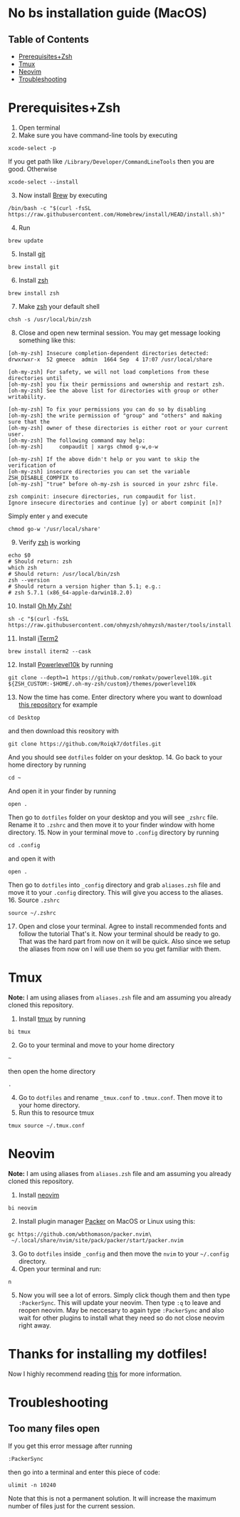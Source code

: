 # No bs installation guide (MacOS)

## Table of Contents
* [Prerequisites+Zsh](#Prerequisites+Zsh)
* [Tmux](#Tmux)
* [Neovim](#Neovim)
* [Troubleshooting](#Troubleshooting)

# Prerequisites+Zsh
1. Open terminal
2. Make sure you have command-line tools by executing
```
xcode-select -p
```
If you get path like `/Library/Developer/CommandLineTools` then you are good. Otherwise
```
xcode-select --install
```
3. Now install [Brew](https://brew.sh) by executing
```
/bin/bash -c "$(curl -fsSL https://raw.githubusercontent.com/Homebrew/install/HEAD/install.sh)"
```
4. Run 
```
brew update
```
5. Install [git](https://git-scm.com)
```
brew install git
```
6. Install [zsh](https://zsh.sourceforge.io)
```
brew install zsh
```
7. Make [zsh](https://zsh.sourceforge.io) your default shell
```
chsh -s /usr/local/bin/zsh
```
8. Close and open new terminal session. You may get message looking something like this:
```
[oh-my-zsh] Insecure completion-dependent directories detected:
drwxrwxr-x  52 gmeece  admin  1664 Sep  4 17:07 /usr/local/share

[oh-my-zsh] For safety, we will not load completions from these directories until
[oh-my-zsh] you fix their permissions and ownership and restart zsh.
[oh-my-zsh] See the above list for directories with group or other writability.

[oh-my-zsh] To fix your permissions you can do so by disabling
[oh-my-zsh] the write permission of "group" and "others" and making sure that the
[oh-my-zsh] owner of these directories is either root or your current user.
[oh-my-zsh] The following command may help:
[oh-my-zsh]     compaudit | xargs chmod g-w,o-w

[oh-my-zsh] If the above didn't help or you want to skip the verification of
[oh-my-zsh] insecure directories you can set the variable ZSH_DISABLE_COMPFIX to
[oh-my-zsh] "true" before oh-my-zsh is sourced in your zshrc file.

zsh compinit: insecure directories, run compaudit for list.
Ignore insecure directories and continue [y] or abort compinit [n]? 
```
Simply enter `y` and execute 
```
chmod go-w '/usr/local/share'
```
9. Verify [zsh](https://zsh.sourceforge.io) is working
```
echo $0
# Should return: zsh
which zsh
# Should return: /usr/local/bin/zsh
zsh --version
# Should return a version higher than 5.1; e.g.:
# zsh 5.7.1 (x86_64-apple-darwin18.2.0)
```
10. Install [Oh My Zsh!](https://ohmyz.sh)
```
sh -c "$(curl -fsSL https://raw.githubusercontent.com/ohmyzsh/ohmyzsh/master/tools/install.sh)"
```
11. Install [iTerm2](https://iterm2.com)
```
brew install iterm2 --cask
```
12. Install [Powerlevel10k](https://github.com/romkatv/powerlevel10k) by running
```
git clone --depth=1 https://github.com/romkatv/powerlevel10k.git ${ZSH_CUSTOM:-$HOME/.oh-my-zsh/custom}/themes/powerlevel10k
```
13. Now the time has come. Enter directory where you want to download [this repository](https://github.com/Roiqk7/dotfiles) for example
```
cd Desktop
```
and then download this reository with
```
git clone https://github.com/Roiqk7/dotfiles.git
```
And you should see `dotfiles` folder on your desktop.
14. Go back to your home directory by running
```
cd ~
```
And open it in your finder by running
```
open .
```
Then go to `dotfiles` folder on your desktop and you will see `_zshrc` file. Rename it to `.zshrc` and then move it to your finder window with home directory.
15. Now in your terminal move to `.config` directory by running
```
cd .config
```
and open it with
```
open .
```
Then go to `dotfiles` into `_config` directory and grab `aliases.zsh` file and move it to your `.config` directory. This will give you access to the aliases.
16. Source `.zshrc`
```
source ~/.zshrc
```
17. Open and close your terminal. Agree to install recommended fonts and follow the tutorial
That's it. Now your terminal should be ready to go. That was the hard part from now on it will be quick. Also since we setup the aliases from now on I will use them so you get familiar with them.

# Tmux
**Note:** I am using aliases from `aliases.zsh` file and am assuming you already cloned this repository.
1. Install [tmux](https://github.com/tmux/tmux) by running
```
bi tmux
```
2. Go to your terminal and move to your home directory
```
~
```
then open the home directory 
```
.
```
4. Go to `dotfiles` and rename `_tmux.conf` to `.tmux.conf`. Then move it to your home directory.
5. Run this to resource tmux
```
tmux source ~/.tmux.conf
```

# Neovim
**Note:** I am using aliases from `aliases.zsh` file and am assuming you already cloned this repository.
1. Install [neovim](https://neovim.io)
```
bi neovim
```
2. Install plugin manager [Packer](https://github.com/wbthomason/packer.nvim#quickstart) on MacOS or Linux using this:
```
gc https://github.com/wbthomason/packer.nvim\
 ~/.local/share/nvim/site/pack/packer/start/packer.nvim
```
3. Go to `dotfiles` inside `_config` and then move the `nvim` to your `~/.config` directory.
4. Open your terminal and run:
```
n
```
5. Now you will see a lot of errors. Simply click though them and then type `:PackerSync`. This will update your neovim. Then type `:q` to leave and reopen neovim. May be neccesary to again type `:PackerSync` and also wait for other plugins to install what they need so do not close neovim right away.

# Thanks for installing my dotfiles!
Now I highly recommend reading [this](https://github.com/Roiqk7/dotfiles/blob/main/README.md) for more information.

# Troubleshooting

## Too many files open
If you get this error message after running 
```
:PackerSync
``` 
then go into a terminal and enter this piece of code: 
```
ulimit -n 10240
``` 
Note that this is not a permanent solution. It will increase the maximum number of files just for the current session.
